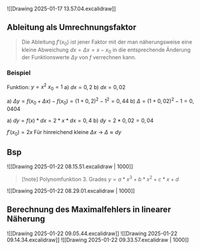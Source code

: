 ![[Drawing 2025-01-17 13.57.04.excalidraw]]
## Ableitung als Umrechnungsfaktor
>Die Ableitung $f'(x_0)$ ist jener Faktor mit der man näherungsweise eine kleine Abweichung $dx= \Delta x = x-x_0$ in die entsprechende Änderung der Funktionswerte $\Delta y$ von $f$ verrechnen kann.

### Beispiel
Funktion: $y=x^2$ $x_0 = 1$ 
a) $dx = 0,2$
b) $dx = 0,02$

a) $\Delta y = f(x_0 + \Delta x) - f(x_0) = (1+0,2)^2 -1^2 = 0,44$
b) $\Delta = (1+0,02)^2 - 1 = 0,0404$

a) $dy = f(x) *dx = 2*x*dx=0,4$
b) $dy = 2*0,02 = 0,04$

$f'(x_0) = 2x$
Für hinreichend kleine $\Delta x$ → $\Delta \approx dy$


## Bsp
![[Drawing 2025-01-22 08.15.51.excalidraw | 1000]]

>[!note] Polynomfunktion 3. Grades
>$y = a*x^3 + b*x^2 + c*x + d$

![[Drawing 2025-01-22 08.29.01.excalidraw | 1000]]

## Berechnung des Maximalfehlers in linearer Näherung
![[Drawing 2025-01-22 09.05.44.excalidraw]]
![[Drawing 2025-01-22 09.14.34.excalidraw]]
![[Drawing 2025-01-22 09.33.57.excalidraw | 1000]]